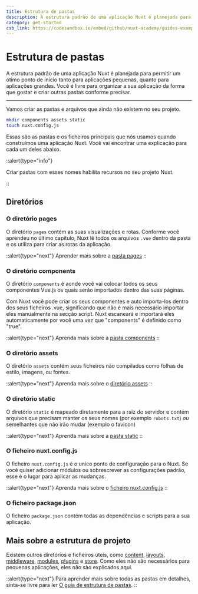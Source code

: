 ```yaml
---
title: Estrutura de pastas
description: A estrutura padrão de uma aplicação Nuxt é planejada para permitir um ótimo ponto de início tanto para aplicações pequenas, quanto para aplicações grandes. Você é livre para organizar a sua aplicação da forma que gostar e criar outras pastas conforme precisar.
category: get-started
csb_link: https://codesandbox.io/embed/github/nuxt-academy/guides-examples/tree/master/01_get_started/03_directory_structure?fontsize=14&hidenavigation=1&theme=dark
---
```


# Estrutura de pastas

A estrutura padrão de uma aplicação Nuxt é planejada para permitir um ótimo ponto de início tanto para aplicações pequenas, quanto para aplicações grandes.
Você é livre para organizar a sua aplicação da forma que gostar e criar outras pastas conforme precisar.

---

Vamos criar as pastas e arquivos que ainda não existem no seu projeto.

```bash
mkdir components assets static
touch nuxt.config.js
```

Essas são as pastas e os ficheiros principais que nós usamos quando construímos uma aplicação Nuxt. Você vai encontrar uma explicação para cada um deles abaixo.

::alert{type="info"}

Criar pastas com esses nomes habilita recursos no seu projeto Nuxt.

::

## Diretórios

### O diretório pages

O diretório `pages` contém as suas visualizações e rotas.
Conforme você aprendeu no último capítulo, Nuxt lê todos os arquivos `.vue` dentro da pasta e os utiliza para criar as rotas da aplicação.

::alert{type="next"}
Aprender mais sobre a [pasta pages](/docs/directory-structure/pages)
::

### O diretório components

O diretório `components` é aonde você vai colocar todos os seus componentes Vue.js os quais serão importados dentro das suas páginas.

Com Nuxt você pode criar os seus componentes e auto importa-los
dentro dos seus ficheiros .vue, significando que não é mais necessário importar eles manualmente na secção script.
Nuxt escaneará e importará eles automaticamente por você uma vez que "components" é definido como "true".

::alert{type="next"}
Aprenda mais sobre a [pasta components](/docs/directory-structure/components)
::

### O diretório assets

O diretório `assets` contém seus ficheiros não compilados como folhas de estilo, imagens, ou fontes.

::alert{type="next"}
Aprenda mais sobre o [diretório assets](/docs/directory-structure/assets)
::

### O diretório static

O diretório `static` é mapeado diretamente para a raiz do servidor e contém arquivos que precisam manter os seus nomes (por exemplo `robots.txt`) _ou_ semelhantes que não irão mudar (exemplo o favicon)

::alert{type="next"}
Aprenda mais sobre a [pasta static](/docs/directory-structure/static)
::

### O ficheiro nuxt.config.js

O ficheiro `nuxt.config.js` é o unico ponto de configuração para o Nuxt. Se você quiser adicionar módulos ou sobrescrever as configurações padrão, esse é o lugar para aplicar as mudanças.

::alert{type="next"}
Aprenda mais sobre o [ficheiro nuxt.config.js](/docs/directory-structure/nuxt-config)
::

### O ficheiro package.json

O ficheiro `package.json` contém todas as dependências e scripts para a sua aplicação.

## Mais sobre a estrutura de projeto

Existem outros diretórios e ficheiros úteis, como [content](/docs/directory-structure/content), [layouts](/docs/directory-structure/layouts), [middleware](/docs/directory-structure/middleware), [modules](/docs/directory-structure/modules), [plugins](/docs/directory-structure/plugins) e [store](/docs/directory-structure/store). Como eles não são necessários para pequenas aplicações, eles não sào explicados aqui.

::alert{type="next"}
Para aprender mais sobre todas as pastas em detalhes, sinta-se livre para ler [O guia de estrutura de pastas](/docs/directory-structure/nuxt).
::

